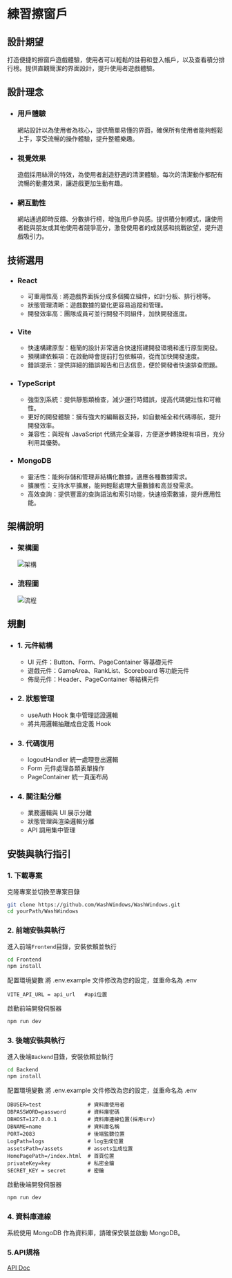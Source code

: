 # 練習擦窗戶

## 設計期望
 打造便捷的擦窗戶遊戲體驗，使用者可以輕鬆的註冊和登入帳戶，以及查看積分排行榜。提供直觀簡潔的界面設計，提升使用者遊戲體驗。

## 設計理念
- ### 用戶體驗
    網站設計以為使用者為核心，提供簡單易懂的界面，確保所有使用者能夠輕鬆上手，享受流暢的操作體驗，提升整體樂趣。
    
- ### 視覺效果
    遊戲採用絲滑的特效，為使用者創造舒適的清潔體驗。每次的清潔動作都配有流暢的動畫效果，讓遊戲更加生動有趣。


- ### 網互動性 
    網站通過即時反饋、分數排行榜，增強用戶參與感。提供積分制模式，讓使用者能與朋友或其他使用者競爭高分，激發使用者的成就感和挑戰欲望，提升遊戲吸引力。

## 技術選用

- ### React
    - 可重用性高 : 將遊戲界面拆分成多個獨立組件，如計分板、排行榜等。
    - 狀態管理清晰：遊戲數據的變化更容易追蹤和管理。
    - 開發效率高：團隊成員可並行開發不同組件，加快開發進度。

- ### Vite
    - 快速構建原型：極簡的設計非常適合快速搭建開發環境和進行原型開發。
    - 預構建依賴項：在啟動時會提前打包依賴項，從而加快開發速度。
    - 錯誤提示：提供詳細的錯誤報告和日志信息，便於開發者快速排查問題。
- ### TypeScript
    - 強型別系統：提供靜態類檢查，減少運行時錯誤，提高代碼健壯性和可維性。
    - 更好的開發體驗：擁有強大的編輯器支持，如自動補全和代碼導航，提升開發效率。
    - 兼容性：與現有 JavaScript 代碼完全兼容，方便逐步轉換現有項目，充分利用其優勢。
    
- ### MongoDB
    - 靈活性：能夠存儲和管理非結構化數據，適應各種數據需求。
    - 擴展性：支持水平擴展，能夠輕鬆處理大量數據和高並發需求。
    - 高效查詢：提供豐富的查詢語法和索引功能，快速檢索數據，提升應用性能。

## 架構說明

- ### 架構圖
    ![架構](https://i.imgur.com/DjvZinO.png)
- ### 流程圖
    ![流程](https://i.imgur.com/gFKfWif.png)
## 規劃

- ### 1. 元件結構
    - UI 元件：Button、Form、PageContainer 等基礎元件
    - 遊戲元件：GameArea、RankList、Scoreboard 等功能元件
    - 佈局元件：Header、PageContainer 等結構元件
- ### 2. 狀態管理
    - useAuth Hook 集中管理認證邏輯
    - 將共用邏輯抽離成自定義 Hook
- ### 3. 代碼復用
    - logoutHandler 統一處理登出邏輯
    - Form 元件處理各類表單操作
    - PageContainer 統一頁面布局
- ### 4. 關注點分離
    - 業務邏輯與 UI 展示分離
    - 狀態管理與渲染邏輯分離
    - API 調用集中管理

## 安裝與執行指引
### **1. 下載專案**
克隆專案並切換至專案目錄
```bash
git clone https://github.com/WashWindows/WashWindows.git
cd yourPath/WashWindows
```

### **2. 前端安裝與執行**
進入前端`Frontend`目錄，安裝依賴並執行
```bash
cd Frontend
npm install
```

配置環境變數
將 .env.example 文件修改為您的設定，並重命名為 .env
```env
VITE_API_URL = api_url   #api位置
```

啟動前端開發伺服器
```bash
npm run dev
```

### 3. **後端安裝與執行**
進入後端`Backend`目錄，安裝依賴並執行
```bash
cd Backend
npm install
```

配置環境變數
將 .env.example 文件修改為您的設定，並重命名為 .env

```env
DBUSER=test               # 資料庫使用者
DBPASSWORD=password       # 資料庫密碼
DBHOST=127.0.0.1          # 資料庫連線位置(採用srv)
DBNAME=name               # 資料庫名稱
PORT=2083                 # 後端監聽位置
LogPath=logs              # log生成位置
assetsPath=/assets        # assets生成位置
HomePagePath=/index.html  # 首頁位置
privateKey=key            # 私密金鑰
SECRET_KEY = secret       # 密鑰
```

啟動後端開發伺服器
```bash
npm run dev
```
### 4. **資料庫連線**
系統使用 MongoDB 作為資料庫，請確保安裝並啟動 MongoDB。  

### 5.**API規格**
[API Doc](https://github.com/WashWindows/WashWindows/blob/main/api.md)